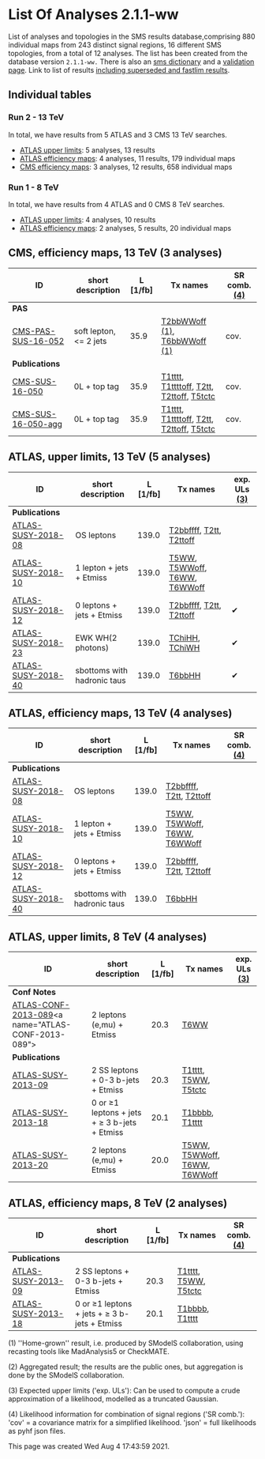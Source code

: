 # List Of Analyses 2.1.1-ww 
List of analyses and topologies in the SMS results database,comprising 880 individual maps from 243 distinct signal regions, 16 different SMS topologies, from a total of 12 analyses.
The list has been created from the database version `2.1.1-ww.`
There is also an  [sms dictionary](SmsDictionary211-ww) and a [validation page](Validation211-ww).
Link to list of results [including superseded and fastlim results](ListOfAnalyses211-wwWithSuperseded).

## Individual tables

### Run 2 - 13 TeV
In total, we have results from 5 ATLAS and 3 CMS 13 TeV searches.
 * [ATLAS upper limits](#ATLASupperlimits13): 5  analyses, 13 results
 * [ATLAS efficiency maps](#ATLASefficiencymaps13): 4  analyses, 11 results, 179 individual maps
 * [CMS efficiency maps](#CMSefficiencymaps13): 3  analyses, 12 results, 658 individual maps

### Run 1 - 8 TeV
In total, we have results from 4 ATLAS and 0 CMS 8 TeV searches.
 * [ATLAS upper limits](#ATLASupperlimits8): 4  analyses, 10 results
 * [ATLAS efficiency maps](#ATLASefficiencymaps8): 2  analyses, 5 results, 20 individual maps

<a name="CMSefficiencymaps13"></a>
## CMS, efficiency maps, 13 TeV (3 analyses)

| **ID** | **short description** | **L [1/fb]** | **Tx names** | **SR comb. [(4)](#A4)** |
|--------|-----------------------|--------------|--------------|-------------------------|
| **PAS** | | | | |
| [CMS-PAS-SUS-16-052](http://cms-results.web.cern.ch/cms-results/public-results/preliminary-results/SUS-16-052/index.html)<a name="CMS-PAS-SUS-16-052"></a> | soft lepton, <= 2 jets | 35.9 | [T2bbWWoff](SmsDictionary211-ww#T2bbWWoff) [(1)](#A1), [T6bbWWoff](SmsDictionary211-ww#T6bbWWoff) [(1)](#A1) | cov. |
| **Publications** | | | | |
| [CMS-SUS-16-050](http://cms-results.web.cern.ch/cms-results/public-results/publications/SUS-16-050/index.html)<a name="CMS-SUS-16-050"></a> | 0L + top tag | 35.9 | [T1tttt](SmsDictionary211-ww#T1tttt), [T1ttttoff](SmsDictionary211-ww#T1ttttoff), [T2tt](SmsDictionary211-ww#T2tt), [T2ttoff](SmsDictionary211-ww#T2ttoff), [T5tctc](SmsDictionary211-ww#T5tctc) | cov. |
| [CMS-SUS-16-050-agg](http://cms-results.web.cern.ch/cms-results/public-results/publications/SUS-16-050/index.html)<a name="CMS-SUS-16-050-agg"></a> | 0L + top tag | 35.9 | [T1tttt](SmsDictionary211-ww#T1tttt), [T1ttttoff](SmsDictionary211-ww#T1ttttoff), [T2tt](SmsDictionary211-ww#T2tt), [T2ttoff](SmsDictionary211-ww#T2ttoff), [T5tctc](SmsDictionary211-ww#T5tctc) | cov. |

<a name="ATLASupperlimits13"></a>
## ATLAS, upper limits, 13 TeV (5 analyses)

| **ID** | **short description** | **L [1/fb]** | **Tx names** | **exp. ULs [(3)](#A3)** |
|--------|-----------------------|--------------|--------------|-------------------------|
| **Publications** | | | | |
| [ATLAS-SUSY-2018-08](https://atlas.web.cern.ch/Atlas/GROUPS/PHYSICS/PAPERS/SUSY-2018-08/)<a name="ATLAS-SUSY-2018-08"></a> | OS leptons | 139.0 | [T2bbffff](SmsDictionary211-ww#T2bbffff), [T2tt](SmsDictionary211-ww#T2tt), [T2ttoff](SmsDictionary211-ww#T2ttoff) |  |
| [ATLAS-SUSY-2018-10](https://atlas.web.cern.ch/Atlas/GROUPS/PHYSICS/PAPERS/SUSY-2018-10/)<a name="ATLAS-SUSY-2018-10"></a> | 1 lepton + jets + Etmiss | 139.0 | [T5WW](SmsDictionary211-ww#T5WW), [T5WWoff](SmsDictionary211-ww#T5WWoff), [T6WW](SmsDictionary211-ww#T6WW), [T6WWoff](SmsDictionary211-ww#T6WWoff) |  |
| [ATLAS-SUSY-2018-12](https://atlas.web.cern.ch/Atlas/GROUPS/PHYSICS/PAPERS/SUSY-2018-12/)<a name="ATLAS-SUSY-2018-12"></a> | 0 leptons + jets + Etmiss | 139.0 | [T2bbffff](SmsDictionary211-ww#T2bbffff), [T2tt](SmsDictionary211-ww#T2tt), [T2ttoff](SmsDictionary211-ww#T2ttoff) | &#10004; |
| [ATLAS-SUSY-2018-23](https://atlas.web.cern.ch/Atlas/GROUPS/PHYSICS/PAPERS/SUSY-2018-23/)<a name="ATLAS-SUSY-2018-23"></a> | EWK WH(2 photons) | 139.0 | [TChiHH](SmsDictionary211-ww#TChiHH), [TChiWH](SmsDictionary211-ww#TChiWH) | &#10004; |
| [ATLAS-SUSY-2018-40](https://atlas.web.cern.ch/Atlas/GROUPS/PHYSICS/PAPERS/SUSY-2018-40/)<a name="ATLAS-SUSY-2018-40"></a> | sbottoms with hadronic taus | 139.0 | [T6bbHH](SmsDictionary211-ww#T6bbHH) | &#10004; |

<a name="ATLASefficiencymaps13"></a>
## ATLAS, efficiency maps, 13 TeV (4 analyses)

| **ID** | **short description** | **L [1/fb]** | **Tx names** | **SR comb. [(4)](#A4)** |
|--------|-----------------------|--------------|--------------|-------------------------|
| **Publications** | | | | |
| [ATLAS-SUSY-2018-08](https://atlas.web.cern.ch/Atlas/GROUPS/PHYSICS/PAPERS/SUSY-2018-08/)<a name="ATLAS-SUSY-2018-08"></a> | OS leptons | 139.0 | [T2bbffff](SmsDictionary211-ww#T2bbffff), [T2tt](SmsDictionary211-ww#T2tt), [T2ttoff](SmsDictionary211-ww#T2ttoff) |  |
| [ATLAS-SUSY-2018-10](https://atlas.web.cern.ch/Atlas/GROUPS/PHYSICS/PAPERS/SUSY-2018-10/)<a name="ATLAS-SUSY-2018-10"></a> | 1 lepton + jets + Etmiss | 139.0 | [T5WW](SmsDictionary211-ww#T5WW), [T5WWoff](SmsDictionary211-ww#T5WWoff), [T6WW](SmsDictionary211-ww#T6WW), [T6WWoff](SmsDictionary211-ww#T6WWoff) |  |
| [ATLAS-SUSY-2018-12](https://atlas.web.cern.ch/Atlas/GROUPS/PHYSICS/PAPERS/SUSY-2018-12/)<a name="ATLAS-SUSY-2018-12"></a> | 0 leptons + jets + Etmiss | 139.0 | [T2bbffff](SmsDictionary211-ww#T2bbffff), [T2tt](SmsDictionary211-ww#T2tt), [T2ttoff](SmsDictionary211-ww#T2ttoff) |  |
| [ATLAS-SUSY-2018-40](https://atlas.web.cern.ch/Atlas/GROUPS/PHYSICS/PAPERS/SUSY-2018-40/)<a name="ATLAS-SUSY-2018-40"></a> | sbottoms with hadronic taus | 139.0 | [T6bbHH](SmsDictionary211-ww#T6bbHH) |  |

<a name="ATLASupperlimits8"></a>
## ATLAS, upper limits, 8 TeV (4 analyses)

| **ID** | **short description** | **L [1/fb]** | **Tx names** | **exp. ULs [(3)](#A3)** |
|--------|-----------------------|--------------|--------------|-------------------------|
| **Conf Notes** | | | | |
| [ATLAS-CONF-2013-089](https://atlas.web.cern.ch/Atlas/GROUPS/PHYSICS/CONFNOTES/ATLAS-CONF-2013-089/;)<a name="ATLAS-CONF-2013-089"></a> | 2 leptons (e,mu) + Etmiss | 20.3 | [T6WW](SmsDictionary211-ww#T6WW) |  |
| **Publications** | | | | |
| [ATLAS-SUSY-2013-09](https://atlas.web.cern.ch/Atlas/GROUPS/PHYSICS/PAPERS/SUSY-2013-09/)<a name="ATLAS-SUSY-2013-09"></a> | 2 SS leptons + 0-3 b-jets + Etmiss | 20.3 | [T1tttt](SmsDictionary211-ww#T1tttt), [T5WW](SmsDictionary211-ww#T5WW), [T5tctc](SmsDictionary211-ww#T5tctc) |  |
| [ATLAS-SUSY-2013-18](https://atlas.web.cern.ch/Atlas/GROUPS/PHYSICS/PAPERS/SUSY-2013-18/)<a name="ATLAS-SUSY-2013-18"></a> | 0 or &ge;1 leptons + jets + &ge; 3 b-jets + Etmiss | 20.1 | [T1bbbb](SmsDictionary211-ww#T1bbbb), [T1tttt](SmsDictionary211-ww#T1tttt) |  |
| [ATLAS-SUSY-2013-20](https://atlas.web.cern.ch/Atlas/GROUPS/PHYSICS/PAPERS/SUSY-2013-20/)<a name="ATLAS-SUSY-2013-20"></a> | 2 leptons (e,mu) + Etmiss | 20.0 | [T5WW](SmsDictionary211-ww#T5WW), [T5WWoff](SmsDictionary211-ww#T5WWoff), [T6WW](SmsDictionary211-ww#T6WW), [T6WWoff](SmsDictionary211-ww#T6WWoff) |  |

<a name="ATLASefficiencymaps8"></a>
## ATLAS, efficiency maps, 8 TeV (2 analyses)

| **ID** | **short description** | **L [1/fb]** | **Tx names** | **SR comb. [(4)](#A4)** |
|--------|-----------------------|--------------|--------------|-------------------------|
| **Publications** | | | | |
| [ATLAS-SUSY-2013-09](https://atlas.web.cern.ch/Atlas/GROUPS/PHYSICS/PAPERS/SUSY-2013-09/)<a name="ATLAS-SUSY-2013-09"></a> | 2 SS leptons + 0-3 b-jets + Etmiss | 20.3 | [T1tttt](SmsDictionary211-ww#T1tttt), [T5WW](SmsDictionary211-ww#T5WW), [T5tctc](SmsDictionary211-ww#T5tctc) |  |
| [ATLAS-SUSY-2013-18](https://atlas.web.cern.ch/Atlas/GROUPS/PHYSICS/PAPERS/SUSY-2013-18/)<a name="ATLAS-SUSY-2013-18"></a> | 0 or &ge;1 leptons + jets + &ge; 3 b-jets + Etmiss | 20.1 | [T1bbbb](SmsDictionary211-ww#T1bbbb), [T1tttt](SmsDictionary211-ww#T1tttt) |  |


<a name='A1'>(1)</a> ''Home-grown'' result, i.e. produced by SModelS collaboration, using recasting tools like MadAnalysis5 or CheckMATE.

<a name='A2'>(2)</a> Aggregated result; the results are the public ones, but aggregation is done by the SModelS collaboration.

<a name='A3'>(3)</a> Expected upper limits ('exp. ULs'): Can be used to compute a crude approximation of a likelihood, modelled as a truncated Gaussian.

<a name='A4'>(4)</a> Likelihood information for combination of signal regions ('SR comb.'): 'cov' = a covariance matrix for a simplified likelihood. 'json' = full likelihoods as pyhf json files.

This page was created Wed Aug  4 17:43:59 2021.
